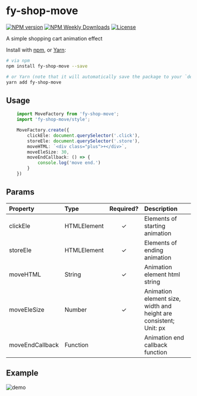 # fy-shop-move

[![NPM version](https://badgen.net/npm/v/fy-shop-move)](https://www.npmjs.com/package/fy-shop-move)
[![NPM Weekly Downloads](https://badgen.net/npm/dw/fy-shop-move)](https://www.npmjs.com/package/fy-shop-move)
[![License](https://badgen.net/npm/license/fy-shop-move)](https://www.npmjs.com/package/fy-shop-move)

A simple shopping cart animation effect

Install with [npm](https://www.npmjs.com/), or [Yarn](https://yarnpkg.com/):

```bash
# via npm
npm install fy-shop-move --save

# or Yarn (note that it will automatically save the package to your `dependencies` in `package.json`)
yarn add fy-shop-move
```



## Usage

```typescript
    import MoveFactory from 'fy-shop-move';
    import 'fy-shop-move/style';

    MoveFactory.create({
        clickEle: document.querySelector('.click'),
        storeEle: document.querySelector('.store'),
        moveHTML: `<div class="plus">+</div>`,
        moveEleSize: 30,
        moveEndCallback: () => {
            console.log('move end.')
        }
    })

```


## Params
| Property | Type | Required? | Description |
|:---|:---|:---:|:---|
| clickEle | HTMLElement | ✓ | Elements of starting animation |
| storeEle | HTMLElement | ✓ | Elements of ending animation |
| moveHTML | String | ✓ | Animation element html string |
| moveEleSize | Number | ✓ | Animation element size, width and height are consistent; Unit: px |
| moveEndCallback | Function |  | Animation end callback function |


## Example

![demo](https://raw.githubusercontent.com/strivefighting/fy-image/master/assets/3.gif)